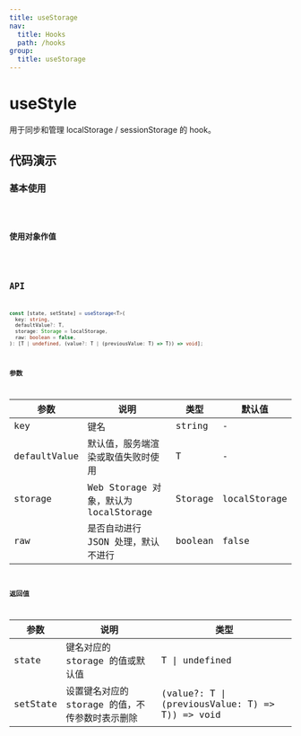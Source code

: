 ```yaml
---
title: useStorage
nav:
  title: Hooks
  path: /hooks
group:
  title: useStorage
---
```


# useStyle

用于同步和管理 localStorage / sessionStorage 的 hook。

## 代码演示

### 基本使用

<code src="./demo/demo1.tsx" />

### 使用对象作值

<code src="./demo/demo2.tsx" />

## API

```ts
const [state, setState] = useStorage<T>(
  key: string,
  defaultValue?: T,
  storage: Storage = localStorage,
  raw: boolean = false,
): [T | undefined, (value?: T | (previousValue: T) => T)) => void];
```

### 参数

| 参数         | 说明                                  | 类型    | 默认值       |
| ------------ | ------------------------------------- | ------- | ------------ |
| key          | 键名                                  | string  | -            |
| defaultValue | 默认值，服务端渲染或取值失败时使用    | T       | -            |
| storage      | Web Storage 对象，默认为 localStorage | Storage | localStorage |
| raw          | 是否自动进行 JSON 处理，默认不进行    | boolean | false        |

### 返回值

| 参数     | 说明                                            | 类型                                            |
| -------- | ----------------------------------------------- | ----------------------------------------------- |
| state    | 键名对应的 storage 的值或默认值                 | T \| undefined                                  |
| setState | 设置键名对应的 storage 的值，不传参数时表示删除 | (value?: T \| (previousValue: T) => T)) => void |
